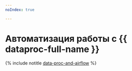 ```yaml
---
noIndex: true

---
```


# Автоматизация работы с {{ dataproc-full-name }}

{% include notitle [data-proc-and-airflow](../../_tutorials/data-proc/data-proc-and-airflow.md) %}

